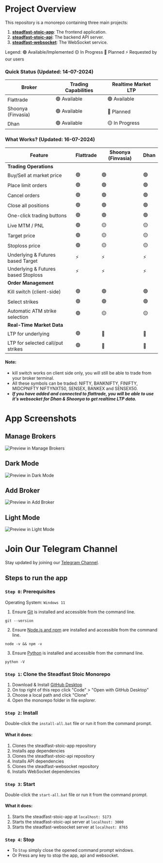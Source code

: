 # Project Overview

This repository is a monorepo containing three main projects:

1. [**steadfast-stoic-app**](https://github.com/narenkram/steadfast-stoic-app): The frontend application.
2. [**steadfast-stoic-api**](https://github.com/narenkram/steadfast-stoic-api): The backend API server.
3. [**steadfast-websocket**](https://github.com/narenkram/steadfast-websocket): The WebSocket service.

Legend:
🟢 Available/Implemented
🟡 In Progress
🔵 Planned
⚡ Requested by our users

### Quick Status (Updated: 14-07-2024)

| Broker             | Trading Capabilities | Realtime Market LTP |
| ------------------ | -------------------- | ------------------- |
| Flattrade          | 🟢 Available         | 🟢 Available        |
| Shoonya (Finvasia) | 🟢 Available         | 🔵 Planned          |
| Dhan               | 🟢 Available         | 🟡 In Progress      |

### What Works? (Updated: 16-07-2024)

| Feature                             | Flattrade | Shoonya (Finvasia) | Dhan |
| ----------------------------------- | --------- | ------------------ | ---- |
| **Trading Operations**              |
| Buy/Sell at market price            | 🟢        | 🟢                 | 🟢   |
| Place limit orders                  | 🟢        | 🟢                 | 🟢   |
| Cancel orders                       | 🟢        | 🟢                 | 🟢   |
| Close all positions                 | 🟢        | 🟢                 | 🟢   |
| One-click trading buttons           | 🟢        | 🟢                 | 🟢   |
| Live MTM / PNL                      | 🟢        | 🟡                 | 🟡   |
| Target price                        | 🟢        | 🟡                 | 🟡   |
| Stoploss price                      | 🟢        | 🟡                 | 🟡   |
| Underlying & Futures based Target   | ⚡        | ⚡                 | ⚡   |
| Underlying & Futures based Stoploss | ⚡        | ⚡                 | ⚡   |
| **Order Management**                |
| Kill switch (client-side)           | 🟢        | 🟢                 | 🟢   |
| Select strikes                      | 🟢        | 🟢                 | 🟢   |
| Automatic ATM strike selection      | 🟢        | 🟡                 | 🟡   |
| **Real-Time Market Data**           |
| LTP for underlying                  | 🟢        | 🔵                 | 🔵   |
| LTP for selected call/put strikes   | 🟢        | 🔵                 | 🔵   |

#### Note:

- kill switch works on client side only, you will still be able to trade from your broker terminal.
- All these symbols can be traded: NIFTY, BANKNIFTY, FINIFTY, MIDCPNIFTY NIFTYNXT50, SENSEX, BANKEX and SENSEX50.
- **_If you have added and connected to flattrade, you will be able to use it's websocket for Dhan & Shoonya to get realtime LTP data._**

# App Screenshots

## Manage Brokers

![Preview in Manage Brokers](preview_managebroker_light.png)

## Dark Mode

![Preview in Dark Mode](preview_dark.png)

## Add Broker

![Preview in Add Broker](preview_addbroker_light.png)

## Light Mode

![Preview in Light Mode](preview_light.png)

# Join Our Telegram Channel

Stay updated by joining our [Telegram Channel](https://t.me/steadfaststoic).

## Steps to run the app

### `Step 0`: Prerequisites

Operating System: `Windows 11`

1. Ensure [Git](https://git-scm.com/download/win) is installed and accessible from the command line.

```
git --version
```

2. Ensure [Node.js and npm](https://nodejs.org/en/download/prebuilt-installer) are installed and accessible from the command line.

```
node -v && npm -v
```

3. Ensure [Python](https://www.python.org/downloads/) is installed and accessible from the command line.

```
python -V
```

### `Step 1`: Clone the Steadfast Stoic Monorepo

1. Download & Install [GitHub Desktop](https://desktop.github.com/)
2. On top right of this repo click "Code" > "Open with GitHub Desktop"
3. Choose a local path and click "Clone"
4. Open the monorepo folder in file explorer.

### `Step 2`: Install

Double-click the `install-all.bat` file or run it from the command prompt.

#### What it does:

1. Clones the steadfast-stoic-app repository
2. Installs app dependencies
3. Clones the steadfast-stoic-api repository
4. Installs API dependencies
5. Clones the steadfast-websocket repository
6. Installs WebSocket dependencies

### `Step 3`: Start

Double-click the `start-all.bat` file or run it from the command prompt.

#### What it does:

1. Starts the steadfast-stoic-app at `localhost: 5173`
2. Starts the steadfast-stoic-api server at `localhost: 3000`
3. Starts the steadfast-websocket server at `localhost: 8765`

### `Step 4`: Stop

- To `Stop` simply close the opened command prompt windows.
- Or Press any key to stop the app, api and websocket.
